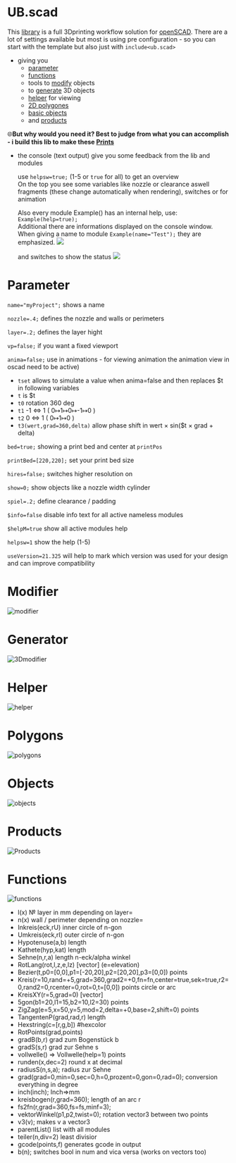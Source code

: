 # UB.scad
This [library](https://en.wikibooks.org/wiki/OpenSCAD_User_Manual/Libraries) is a full 3Dprinting workflow solution for [openSCAD](https://www.openscad.org).
There are a lot of settings available but most is using  pre configuration - so you can start with the template but also just with `include<ub.scad>`
- giving you
  * [parameter](#parameter)
  * [functions](#functions)
  *  tools to [modify](#modifier) objects
  *  to [generate](#generator) 3D objects
  *   [helper](#helper) for viewing
  *   [2D polygones](#polygones)
  *   [basic objects](#objects)
  *    and [products](#products)

🌐**But why would you need it? Best to judge from what you can accomplish - i build this lib to make these [Prints](https://www.prusaprinters.org/social/167780)**

- the console (text output) give you some feedback from the lib and modules

  use `helpsw=true;` (1-5 or `true` for all) to get an overview <br>
  On the top you see some variables like nozzle or clearance aswell fragments (these change automatically when rendering), switches or for animation
  
  Also every module Example() has an internal help, use: `Example(help=true);`<br>Additional there are informations displayed on the console window. When giving a name to module `Example(name="Test");` they are emphasized.
  ![](https://github.com/UBaer21/UB.scad/blob/main/DEMO-UBscad/consoleTXT.png)
  
  and switches to show the status
  ![](https://github.com/UBaer21/UB.scad/blob/main/DEMO-UBscad/consoleSchalter.png)
  
# Parameter
`name="myProject";` shows a name 

`nozzle=.4;`     defines the nozzle and walls or perimeters

`layer=.2;`      defines the layer hight

`vp=false;`      if you want a fixed viewport

`anima=false;`   use in animations - for viewing animation the animation view in oscad need to be active) 
* `tset` allows to simulate a value when anima=false and then replaces $t in following variables
* `t`    is $t 
* `t0`   rotation 360 deg
* `t1`   -1 ⇔ 1   ( 0↦1↦0↦-1↦0 )
* `t2`   0  ⇔ 1   ( 0↦1↦0 )
* `t3(wert,grad=360,delta)` allow phase shift in wert × sin($t × grad + delta)  

`bed=true;`      showing a print bed and center at `printPos`

`printBed=[220,220];`  set your print bed size

`hires=false;`   switches higher resolution on

`show=0;`        show objects like a nozzle width cylinder

`spiel=.2;`      define clearance / padding

`$info=false`    disable info text for all active nameless modules

`$helpM=true`    show all active modules help

`helpsw=1`       show the help (1-5)

`useVersion=21.325` will help to mark which version was used for your design and can improve compatibility


# Modifier

![modifier](https://github.com/UBaer21/UB.scad/blob/main/DEMO-UBscad/DEMOmodifier.png)

# Generator

![3Dmodifier](https://github.com/UBaer21/UB.scad/blob/main/DEMO-UBscad/DEMOgenerator.png)

# Helper

![helper](https://github.com/UBaer21/UB.scad/blob/main/DEMO-UBscad/DEMOhelper.png)

# Polygons

![polygons](https://github.com/UBaer21/UB.scad/blob/main/DEMO-UBscad/DEMOpolygons.png)

# Objects

![objects](https://github.com/UBaer21/UB.scad/blob/main/DEMO-UBscad/DEMOobjects.png)

# Products

![Products](https://github.com/UBaer21/UB.scad/blob/main/DEMO-UBscad/DEMOproducts.png)

# Functions

![functions](https://github.com/UBaer21/UB.scad/blob/main/DEMO-UBscad/DEMOfunctions.png)
* l(x) № layer in mm depending on layer=
* n(x) wall / perimeter depending on nozzle=
* Inkreis(eck,rU) inner circle of n-gon
* Umkreis(eck,rI) outer circle of n-gon
* Hypotenuse(a,b) length 
* Kathete(hyp,kat) length
* Sehne(n,r,a) length n-eck/alpha winkel 
* RotLang(rot,l,z,e,lz) [vector] (e=elevation)
* Bezier(t,p0=[0,0],p1=[-20,20],p2=[20,20],p3=[0,0]) points   
* Kreis(r=10,rand=+5,grad=360,grad2=+0,fn=fn,center=true,sek=true,r2=0,rand2=0,rcenter=0,rot=0,t=[0,0]) points circle or arc
* KreisXY(r=5,grad=0) [vector]
* 5gon(b1=20,l1=15,b2=10,l2=30) points 
* ZigZag(e=5,x=50,y=5,mod=2,delta=+0,base=2,shift=0) points 
* TangentenP(grad,rad,r) length 
* Hexstring(c=[r,g,b]) #hexcolor 
* RotPoints(grad,points) 
* gradB(b,r) grad zum Bogenstück b 
* gradS(s,r) grad zur Sehne s 
* vollwelle() ⇒ Vollwelle(help=1) points
* runden(x,dec=2) round x at decimal
* radiusS(n,s,a); radius zur Sehne 
* grad(grad=0,min=0,sec=0,h=0,prozent=0,gon=0,rad=0); conversion everything in degree  
* inch(inch); Inch⇒mm  
* kreisbogen(r,grad=360); length of an arc r
* fs2fn(r,grad=360,fs=fs,minf=3); 
* vektorWinkel(p1,p2,twist=0); rotation  vector3 between two points
* v3(v); makes v a vector3 
* parentList() list with all modules 
* teiler(n,div=2) least divisior 
* gcode(points,f) generates gcode in output
* b(n); switches bool in num and vica versa (works on vectors too)

